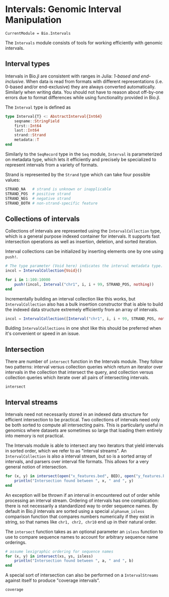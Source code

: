 # Intervals: Genomic Interval Manipulation

```@meta
CurrentModule = Bio.Intervals
```

The `Intervals` module consists of tools for working efficiently with genomic
intervals.

## Interval types

Intervals in Bio.jl are consistent with ranges in Julia: *1-based and
end-inclusive*. When data is read from formats with different representations
(i.e. 0-based and/or end-exclusive) they are always converted automatically.
Similarly when writing data. You should not have to reason about off-by-one
errors due to format differences while using functionality provided in Bio.jl.

The `Interval` type is defined as
```julia
type Interval{T} <: AbstractInterval{Int64}
    seqname::StringField
    first::Int64
    last::Int64
    strand::Strand
    metadata::T
end
```

Similarly to the `SeqRecord` type in the `Seq` module, `Interval` is
parameterized on metadata type, which lets it efficiently and precisely
be specialized to represent intervals from a variety of formats.

Strand is represented by the `Strand` type which can take four possible values:
```julia
STRAND_NA   # strand is unknown or inapplicable
STRAND_POS  # positive strand
STRAND_NEG  # negative strand
STRAND_BOTH # non-strand-specific feature
```

## Collections of intervals

Collections of intervals are represented using the `IntervalCollection` type,
which is a general purpose indexed container for intervals. It supports fast
intersection operations as well as insertion, deletion, and sorted iteration.

Interval collections can be initialized by inserting elements one by one using
`push!`.

```julia
# The type parameter (Void here) indicates the interval metadata type.
incol = IntervalCollection{Void}()

for i in 1:100:10000
    push!(incol, Interval("chr1", i, i + 99, STRAND_POS, nothing))
end
```

Incrementally building an interval collection like this works, but
`IntervalCollection` also has a bulk insertion constructor that is able to build
the indexed data structure extremely efficiently from an array of intervals.

```julia
incol = IntervalCollection([Interval("chr1", i, i + 99, STRAND_POS, nothing) for i in 1:100:10000])
```

Bulding `IntervalCollections` in one shot like this should be preferred when
it's convenient or speed in an issue.


## Intersection

There are number of `intersect` function in the Intervals module. They follow
two patterns: interval versus collection queries which return an iterator over
intervals in the collection that intersect the query, and collection versus
collection queries which iterate over all pairs of intersecting intervals.

```@docs
intersect
```


## Interval streams

Intervals need not necessarily stored in an indexed data structure for efficient
intersection to be practical. Two collections of intervals need only be both
sorted to compute all intersecting pairs. This is particularly useful in
genomics where datasets are sometimes so large that loading them entirely into
memory is not practical.

The Intervals module is able to intersect any two iterators that yield intervals
in sorted order, which we refer to as "interval streams". An
`IntervalCollection` is also a interval stream, but so is a sorted array of
intervals, and parsers over interval file formats. This allows for a very
general notion of intersection.

```julia
for (x, y) in intersect(open("x_features.bed", BED), open("y_features.bed", BED))
    println("Intersection found between ", x, " and ", y)
end
```

An exception will be thrown if an interval in encountered out of order while
processing an interval stream. Ordering of intervals has one complication: there
is not necessarily a standardized way to order sequence names. By default in
Bio.jl intervals are sorted using a special `alphanum_isless` comparison
function that compares numbers numerically if they exist in string, so that
names like `chr1, chr2, chr10` end up in their natural order.

The `intersect` function takes as an optional parameter an `isless` function to
use to compare sequence names to account for arbitrary sequence name orderings.

```julia
# assume lexigraphic ordering for sequence names
for (x, y) in intersect(xs, ys, isless)
    println("Intersection found between ", a, " and ", b)
end
```

A special sort of intersection can also be performed on a `IntervalStreams`
against itself to produce "coverage intervals".

```@docs
coverage
```
